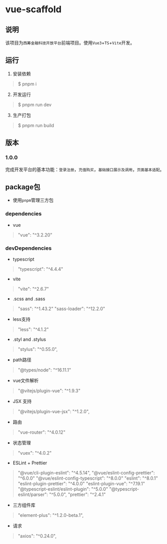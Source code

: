<!--
 * @Author: your name
 * @Date: 2021-10-15 14:16:17
 * @LastEditTime: 2021-12-09 15:58:50
 * @LastEditors: matiastang
 * @Description: In User Settings Edit
 * @FilePath: /datumwealth-openalpha-front/README.md
-->
# vue-scaffold

## 说明

该项目为`西筹金融科技开放平台`前端项目。使用`Vue3`+`TS`+`Vite`开发。

## 运行

1. 安装依赖

> $ pnpm i

2. 开发运行

> $ pnpm run dev

3. 生产打包

> $ pnpm run build

## 版本

### 1.0.0

完成开发平台的基本功能：`登录注册`，`充值购买`，`基础接口展示及调用`，`页面基本适配`。

## package包

* 使用`pnpm`管理三方包

### dependencies

* vue

> "vue": "^3.2.20"

### devDependencies

* typescript

> "typescript": "^4.4.4"

* vite

> "vite": "^2.6.7"

* .scss and .sass

> "sass": "^1.43.2"
> "sass-loader": "^12.2.0"

* less支持

> "less": "^4.1.2"

* .styl and .stylus

> "stylus": "^0.55.0",

* path路径

> "@types/node": "^16.11.1"

* vue文件解析

> "@vitejs/plugin-vue": "^1.9.3"

* JSX 支持

> "@vitejs/plugin-vue-jsx": "^1.2.0",

* 路由

>  "vue-router": "^4.0.12"

* 状态管理

> "vuex": "^4.0.2"

* ESLint + Prettier

> "@vue/cli-plugin-eslint": "^4.5.14",
> "@vue/eslint-config-prettier": "^6.0.0"
> "@vue/eslint-config-typescript": "^8.0.0"
> "eslint": "^8.0.1"
> "eslint-plugin-prettier": "^4.0.0"
> "eslint-plugin-vue": "^7.19.1"
> "@typescript-eslint/eslint-plugin": "^5.0.0"
> "@typescript-eslint/parser": "^5.0.0",
> "prettier": "^2.4.1"

* 三方组件库

> "element-plus": "^1.2.0-beta.1",

* 请求

> "axios": "^0.24.0",